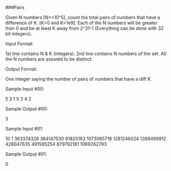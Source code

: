 ###Pairs

Given N numbers [N<=10^5], count the total pairs of numbers that have a difference of K. [K>0 and K<1e9]. Each of the N numbers will be greater than 0 and be at least K away from 2^31-1 (Everything can be done with 32 bit integers).

Input Format:

1st line contains N & K (integers).
2nd line contains N numbers of the set. All the N numbers are assured to be distinct.

Output Format:

One integer saying the number of pairs of numbers that have a diff K.

Sample Input #00:

5 2
1 5 3 4 2

Sample Output #00:

3

Sample Input #01:

10 1
363374326 364147530 61825163 1073065718 1281246024 1399469912 428047635 491595254 879792181 1069262793 

Sample Output #01:

0

